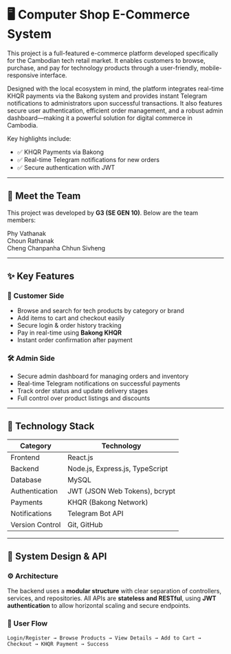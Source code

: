 # 🖥️ Computer Shop E-Commerce System

This project is a full-featured e-commerce platform developed specifically for the Cambodian tech retail market. It enables customers to browse, purchase, and pay for technology products through a user-friendly, mobile-responsive interface.

Designed with the local ecosystem in mind, the platform integrates real-time KHQR payments via the Bakong system and provides instant Telegram notifications to administrators upon successful transactions. It also features secure user authentication, efficient order management, and a robust admin dashboard—making it a powerful solution for digital commerce in Cambodia.

Key highlights include:

- ✅ KHQR Payments via Bakong
- ✅ Real-time Telegram notifications for new orders
- ✅ Secure authentication with JWT
---

## 👥 Meet the Team

This project was developed by **G3 (SE GEN 10)**. Below are the team members:

 Phy Vathanak    
 Choun Rathanak   
 Cheng Chanpanha 
 Chhun Sivheng    

---

## ✨ Key Features

### 🛒 Customer Side
- Browse and search for tech products by category or brand
- Add items to cart and checkout easily
- Secure login & order history tracking
- Pay in real-time using **Bakong KHQR**
- Instant order confirmation after payment

### 🛠️ Admin Side
- Secure admin dashboard for managing orders and inventory
- Real-time Telegram notifications on successful payments
- Track order status and update delivery stages
- Full control over product listings and discounts

---

## 🚀 Technology Stack

| Category        | Technology                            |
|-----------------|----------------------------------------|
| Frontend        | React.js                               |
| Backend         | Node.js, Express.js, TypeScript        |
| Database        | MySQL                                  |
| Authentication  | JWT (JSON Web Tokens), bcrypt          |
| Payments        | KHQR (Bakong Network)                  |
| Notifications   | Telegram Bot API                       |
| Version Control | Git, GitHub                            |

---

## 🔧 System Design & API

### ⚙️ Architecture

The backend uses a **modular structure** with clear separation of controllers, services, and repositories. All APIs are **stateless and RESTful**, using **JWT authentication** to allow horizontal scaling and secure endpoints.

### 👣 User Flow

```text
Login/Register → Browse Products → View Details → Add to Cart → Checkout → KHQR Payment → Success
